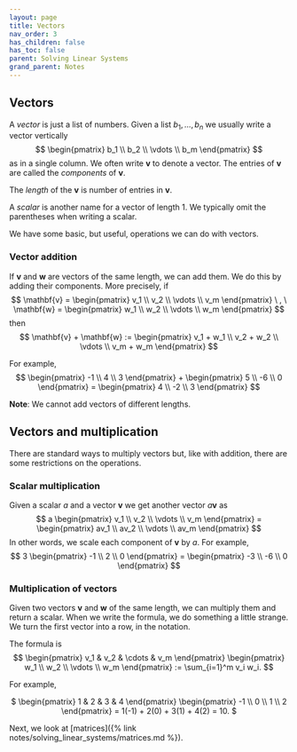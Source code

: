 ```yaml
---
layout: page
title: Vectors
nav_order: 3
has_children: false
has_toc: false
parent: Solving Linear Systems
grand_parent: Notes
---
```


## Vectors 

A *vector* is just a list of numbers. Given a list $b_1,\ldots,b_n$ we usually write a vector vertically 
$$
\begin{pmatrix} 
    b_1 \\
    b_2 \\
    \vdots \\
    b_m 
\end{pmatrix}
$$
as in a single column. We often write $\mathbf{v}$ to denote a vector. The entries of $\mathbf{v}$ are 
called the *components* of $\mathbf{v}$. 

The *length* of the $\mathbf{v}$ is number of entries in $\mathbf{v}$. 

A *scalar* is another name for a vector of length 1. We typically omit the parentheses when writing a scalar. 

We have some basic, but useful, operations we can do with vectors. 

### Vector addition

If $\mathbf{v}$ and $\mathbf{w}$ are vectors of the same length, we can add them. We do this by adding their 
components. More precisely, if 
$$
\mathbf{v} = 
\begin{pmatrix} 
    v_1 \\
    v_2 \\
    \vdots \\
    v_m 
\end{pmatrix} \ , \ 
\mathbf{w} = 
\begin{pmatrix} 
    w_1 \\
    w_2 \\
    \vdots \\
    w_m 
\end{pmatrix}
$$
then 
$$
\mathbf{v} + \mathbf{w} := 
\begin{pmatrix} 
    v_1 + w_1 \\
    v_2 + w_2 \\
    \vdots \\
    v_m + w_m 
\end{pmatrix}
$$

For example, 
$$
\begin{pmatrix} 
    -1 \\
    4 \\
    3 
\end{pmatrix} +
\begin{pmatrix} 
    5 \\
    -6 \\
    0 
\end{pmatrix} = 
\begin{pmatrix} 
    4 \\
    -2 \\
    3
\end{pmatrix} 
$$

**Note**: We cannot add vectors of different lengths. 

## Vectors and multiplication

There are standard ways to multiply vectors but, like with addition, there are some restrictions on the operations. 

### Scalar multiplication 

Given a scalar $a$ and a vector $\mathbf{v}$ we get another vector $a \mathbf{v}$ as 
$$
a 
\begin{pmatrix} 
    v_1 \\
    v_2 \\
    \vdots \\
    v_m 
\end{pmatrix} = 
\begin{pmatrix} 
    av_1 \\
    av_2 \\
    \vdots \\
    av_m 
\end{pmatrix}
$$
In other words, we scale each component of $\mathbf{v}$ by $a$. For example, 
$$ 3 
\begin{pmatrix} 
    -1 \\
    2 \\
    0 
\end{pmatrix} = 
\begin{pmatrix} 
    -3 \\
    -6 \\
    0
\end{pmatrix} 
$$

### Multiplication of vectors

Given two vectors $\mathbf{v}$ and $\mathbf{w}$ of the same length, we can multiply them and return a scalar. 
When we write the formula, we do something a little strange. We turn the first vector into a row, in the 
notation. 

The formula is 
$$
 \begin{pmatrix} v_1 & v_2 & \cdots & v_m \end{pmatrix} 
 \begin{pmatrix} 
    w_1 \\
    w_2 \\
    \vdots \\
    w_m 
 \end{pmatrix} 
  := \sum_{i=1}^m v_i w_i.
$$

For example, 
<center>
$
 \begin{pmatrix} 1 & 2 & 3 & 4 \end{pmatrix} 
 \begin{pmatrix} 
    -1 \\
    0 \\
    1 \\
    2 
 \end{pmatrix} 
  = 1(-1) + 2(0) + 3(1) + 4(2) = 10.
$
</center>

Next, we look at [matrices]({% link notes/solving_linear_systems/matrices.md %}).